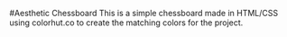 #Aesthetic Chessboard
This is  a simple chessboard made in HTML/CSS using colorhut.co to create the matching colors for the project. 
